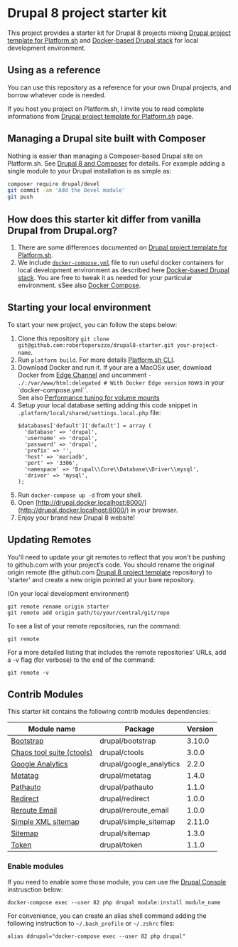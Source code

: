 # Drupal 8 project starter kit

This project provides a starter kit for Drupal 8 projects mixing [Drupal project template for Platform.sh](https://github.com/platformsh/platformsh-example-drupal8) and
 [Docker-based Drupal stack](https://github.com/wodby/docker4drupal) for local development environment. 

## Using as a reference

You can use this repository as a reference for your own Drupal projects, and borrow whatever code is needed. 

If you host you project on Platform.sh, I invite you to read complete informations from [Drupal project template for Platform.sh](https://github.com/platformsh/platformsh-example-drupal8) page. 

## Managing a Drupal site built with Composer

Nothing is easier than managing a Composer-based Drupal site on Platform.sh. 
See [Drupal 8 and Composer](https://docs.platform.sh/frameworks/drupal8.html) for details. 
For example adding a single module to your Drupal installation is as simple as:

```sh
composer require drupal/devel
git commit -am 'Add the Devel module'
git push
```

## How does this starter kit differ from vanilla Drupal from Drupal.org?

1. There are some differences documented on [Drupal project template for Platform.sh](https://github.com/platformsh/platformsh-example-drupal8#how-does-this-starter-kit-differ-from-vanilla-drupal-from-drupalorg).
2. We include [`docker-compose.yml`](https://github.com/robertoperuzzo/drupal8-starter/blob/master/docker-compose.yml) file
to run useful docker containers for local development environment as described here [Docker-based Drupal stack](https://github.com/wodby/docker4drupal).
You are free to tweak it as needed for your particular environment.
sSee also [Docker Compose](https://docs.docker.com/compose/).

## Starting your local environment

To start your new project, you can follow the steps below:

1. Clone this repository `git clone git@github.com:robertoperuzzo/drupal8-starter.git your-project-name`.
2. Run `platform build`. For more details [Platform.sh CLI](https://docs.platform.sh/gettingstarted/cli.html).
3. Download Docker and run it. If your are a MacOSx user, download Docker from [Edge Channel](https://docs.docker.com/docker-for-mac/install/#download-docker-for-mac)
and uncomment `- ./:/var/www/html:delegated # With Docker Edge version` rows in your `docker-compose.yml``.  
See also [Performance tuning for volume mounts ](https://docs.docker.com/docker-for-mac/osxfs-caching/#performance-implications-of-host-container-file-system-consistency)
4. Setup your local database setting adding this code snippet in ``.platform/local/shared/settings.local.php`` file:
   ```
   $databases['default']['default'] = array (
     'database' => 'drupal',
     'username' => 'drupal',
     'password' => 'drupal',
     'prefix' => '',
     'host' => 'mariadb',
     'port' => '3306',
     'namespace' => 'Drupal\\Core\\Database\\Driver\\mysql',
     'driver' => 'mysql',
   );
   ```
5. Run `docker-compose up -d` from your shell.
6. Open [http://drupal.docker.localhost:8000/](http://drupal.docker.localhost:8000/) in your browser.
7. Enjoy your brand new Drupal 8 website!

## Updating Remotes
You'll need to update your git remotes to reflect that you won't be pushing to github.com with your project’s code. 
You should rename the original origin remote (the github.com [Drupal 8 project template](https://github.com/robertoperuzzo/drupal8-starter) repository) 
to 'starter' and create a new origin pointed at your bare repository.

(On your local development environment)

```
git remote rename origin starter
git remote add origin path/to/your/central/git/repo
```

To see a list of your remote repositories, run the command:

```git remote```

For a more detailed listing that includes the remote repositories' URLs, add a -v flag (for verbose) to the end of the command:

```git remote -v```

## Contrib Modules

This starter kit contains the following contrib modules dependencies:

| Module name                                                         | Package                 | Version | 
| ------------------------------------------------------------------- | ----------------------- | ------- | 
| [Bootstrap](https://www.drupal.org/project/bootstrap)               | drupal/bootstrap        | 3.10.0  | 
| [Chaos tool suite (ctools)](https://www.drupal.org/project/ctools)  | drupal/ctools           | 3.0.0   |
| [Google Analytics](https://www.drupal.org/project/google_analytics) | drupal/google_analytics | 2.2.0   |
| [Metatag](https://www.drupal.org/project/metatag)                   | drupal/metatag          | 1.4.0   |
| [Pathauto](https://www.drupal.org/project/pathauto)                 | drupal/pathauto         | 1.1.0   |
| [Redirect](https://www.drupal.org/project/redirect)                 | drupal/redirect         | 1.0.0   |
| [Reroute Email](https://www.drupal.org/project/reroute_email)       | drupal/reroute_email    | 1.0.0   |
| [Simple XML sitemap](https://www.drupal.org/project/simple_sitemap) | drupal/simple_sitemap   | 2.11.0  |
| [Sitemap](https://www.drupal.org/project/sitemap)                   | drupal/sitemap          | 1.3.0   |
| [Token](https://www.drupal.org/project/token)                       | drupal/token            | 1.1.0   |

### Enable modules

If you need to enable some those module, you can use the [Drupal Console](https://drupalconsole.com/) instrusction below:

```docker-compose exec --user 82 php drupal module:install module_name```

For convenience, you can create an alias shell command adding the following instruction to `~/.bash_profile` or `~/.zshrc` files:

```alias ddrupal="docker-compose exec --user 82 php drupal"``` 